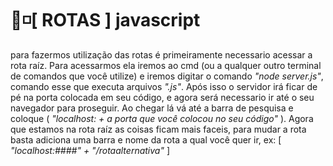 # 🧭◽[ ROTAS ]  javascript

para fazermos utilização das rotas é primeiramente necessario acessar a rota raíz. Para acessarmos ela iremos ao cmd (ou a qualquer outro terminal de comandos que você utilize) e iremos digitar o comando <i>"node server.js"</i>, comando esse que executa arquivos <i>".js"</i>. Após isso o servidor irá ficar de pé na porta colocada em seu código, e agora será necessario ir até o seu navegador para proseguir. Ao chegar lá vá até a barra de pesquisa e coloque ( <i>"localhost: + a porta que você colocou no seu código"</i> ). Agora que estamos na rota raíz as coisas ficam mais faceis, para mudar a rota basta adiciona uma barra e nome da rota a qual você quer ir, ex: [ <i>"localhost:####" + "/rotaalternativa"</i> ]
